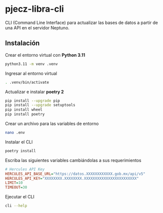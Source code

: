 # pjecz-libra-cli

CLI (Command Line Interface) para actualizar las bases de datos a partir de una API en el servidor Neptuno.

## Instalación

Crear el entorno virtual con **Python 3.11**

```bash
python3.11 -m venv .venv
```

Ingresar al entorno virtual

```bash
. .venv/bin/activate
```

Actualizar e instalar **poetry 2**

```bash
pip install --upgrade pip 
pip install --upgrade setuptools
pip install wheel
pip install poetry
```

Crear un archivo para las variables de entorno

```bash
nano .env
```

Instalar el CLI

```bash
poetry install
```

Escriba las siguientes variables cambiándolas a sus requerimientos

```ini
# Hercules API Key
HERCULES_API_BASE_URL="https://datos.XXXXXXXXXXXX.gob.mx/api/v5"
HERCULES_API_KEY="XXXXXXXX.XXXXXXXX.XXXXXXXXXXXXXXXXXXXXXXXX"
LIMIT=10
TIMEOUT=30
```

Ejecutar el CLI

```bash
cli --help
```
